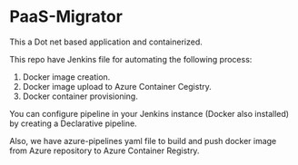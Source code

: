 # PaaS-Migrator

This a Dot net based application and containerized.

This repo have Jenkins file for automating the following process:

1. Docker image creation.
2. Docker image upload to Azure Container Cegistry.
3. Docker container provisioning.

You can configure pipeline in your Jenkins instance (Docker also installed) by creating a Declarative pipeline.

Also, we have azure-pipelines yaml file to build and push docker image from Azure repository to Azure Container Registry.




